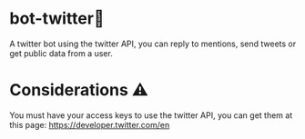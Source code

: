 # bot-twitter📱

A twitter bot using the twitter API, you can reply to mentions, send tweets or get public data from a user.

# Considerations ⚠️

You must have your access keys to use the twitter API, you can get them at this page: https://developer.twitter.com/en
